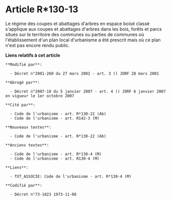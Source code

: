 # Article R*130-13

Le régime des coupes et abattages d'arbres en espace boisé classé s'applique aux coupes et abattages d'arbres dans les bois,
forêts et parcs situés sur le territoire des communes ou parties de communes où l'établissement d'un plan local d'urbanisme a
été prescrit mais où ce plan n'est pas encore rendu public.

**Liens relatifs à cet article**

	**Modifié par**:

	  - Décret n°2001-260 du 27 mars 2001 - art. 3 () JORF 28 mars 2001

	**Abrogé par**:

	  - Décret n°2007-18 du 5 janvier 2007 - art. 4 () JORF 6 janvier 2007 en vigueur le 1er octobre 2007

	**Cité par**:

	  - Code de l'urbanisme - art. R*130-22 (Ab)
	  - Code de l'urbanisme - art. R142-3 (M)

	**Nouveaux textes**:

	  - Code de l'urbanisme - art. R*130-22 (Ab)

	**Anciens textes**:

	  - Code de l'urbanisme - art. R*130-4 (M)
	  - Code de l'urbanisme - art. R130-4 (M)

	**Liens**:

	  - TXT_ASSOCIE: Code de l'urbanisme - art. R*130-4 (M)

	**Codifié par**:

	  - Décret n°73-1023 1973-11-08
